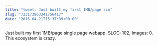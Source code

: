 ```yaml
---
title: "tweet: Just built my first 1MB/page sin"
slug: "723173863341756417"
date: "2016-04-21T15:37:39+00:00"
---
```

Just built my first 1MB/page single page webapp. SLOC: 102, Images: 0. This ecosystem is crazy.